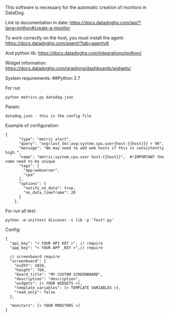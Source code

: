 This software is necessary for the automatic creation of monitors in DataDog.

Link to documentation in date:
https://docs.datadoghq.com/api/?lang=python#create-a-monitor

To work correctly on the host, you must install the agent:
https://docs.datadoghq.com/agent/?tab=agentv6

And python lib:
https://docs.datadoghq.com/integrations/python/

Widget information:
https://docs.datadoghq.com/graphing/dashboards/widgets/

System requirements:
##Python 2.7


For run
```
python metrics.py datadog.json
```

Param:

```
datadog.json - this is the config file
```


Example of configuration:

```
{
      "type": "metric alert",
      "query": "avg(last_5m):avg:system.cpu.user{host:{{host}}} > 90",
      "message": "We may need to add web hosts if this is consistently high.",
      "name": "metric:system.cpu.user host:{{host}}",  #!IMPORTANT the name need to be unique
      "tags": [
        "app:webserver",
        "cpa"
      ],
      "options": {
        "notify_no_data": true,
        "no_data_timeframe": 20
      }
    },
```


For run all test:
```
python -m unittest discover -s lib -p 'Test*.py'
```

Config:

```
{
  "api_key": "< YOUR API KEY >", // require
  "app_key": "< YOUR APP _KEY >",// require
  
  // screenboard require 
  "screenboard": {   
    "width": 1024, 
    "height": 768,
    "board_title": "MY CUSTOM SCREENBOARD",
    "description": "description",
    "widgets": [< YOUR WIDGETS >],
    "template_variables": [< TEMPLATE VARIABLES >],
    "read_only": false
  },
  
  "monitors": [< YOUR MONITORS >]
}

```